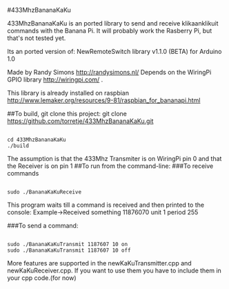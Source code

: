 #433MhzBananaKaKu

433MhzBananaKaKu is an ported library to send and receive klikaanklikuit commands with the Banana Pi.
It will probably work the Rasberry Pi, but that's not tested yet.

Its an ported version of:
NewRemoteSwitch library v1.1.0 (BETA) for Arduino 1.0

Made by Randy Simons http://randysimons.nl/
Depends on the WiringPi GPIO library http://wiringpi.com/ .

This library is already installed on raspbian http://www.lemaker.org/resources/9-81/raspbian_for_bananapi.html

##To build, git clone this project:
git clone https://github.com/torretje/433MhzBananaKaKu.git
<pre><code>
cd 433MhzBananaKaKu
./build
</code></pre>

The assumption is that the 433Mhz Transmiter is on WiringPi pin 0 and that the Receiver is on pin 1
##To run from the command-line:
###To receive commands
<pre><code>
sudo ./BananaKaKuReceive
</code></pre>

This program waits till a command is received and then printed to the console:
Example->Received something 11876070 unit 1 period 255

###To send a command:
<pre><code>
sudo ./BananaKaKuTransmit 1187607 10 on
sudo ./BananaKaKuTransmit 1187607 10 off
</code></pre>
More features are supported in the newKaKuTransmitter.cpp and newKaKuReceiver.cpp.
If you want to use them you have to include them in your cpp code.(for now)
